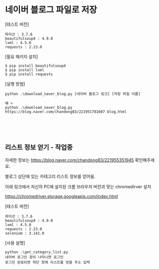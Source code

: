 # 네이버 블로그 파일로 저장


[테스트 버전]<br>
    
    파이선 : 3.7.6
    beautifulsoup4 : 4.9.0
    lxml : 4.5.0
    requests : 2.23.0


[필요 패키지 설치]<br>

    $ pip install beautifulsoup4
    $ pip install lxml
    $ pip install requests


[실행 방법]<br>

    python .\download_naver_blog.py [네이버 블로그 링크] [저장 파일 이름]
    
    예 > 
    python .\download_naver_blog.py https://blog.naver.com/chandong83/221951781607 blog.html
    
<br>
<br>
<br>


## 리스트 정보 얻기 - 작업중 

자세한 정보는 https://blog.naver.com/chandong83/221955351945 확인해주세요.


블로그 상단에 있는 카테고리 리스트 정보를 얻어옴.

아래 링크에서 자신의 PC에 설치된 크롬 브라우저 버전과 맞는 chromedirver 설치

https://chromedriver.storage.googleapis.com/index.html


[테스트 버전]
    
    파이선 : 3.7.6
    beautifulsoup4 : 4.9.0
    lxml : 4.5.0
    requests : 2.23.0
    selenium : 3.141.0

[사용 설명]

    python .\get_category_list.py
    네이버 로그인 창이 나타나면 로그인 
    로그인 완료되면 하단 창에 리스트를 얻을 주소 입력
